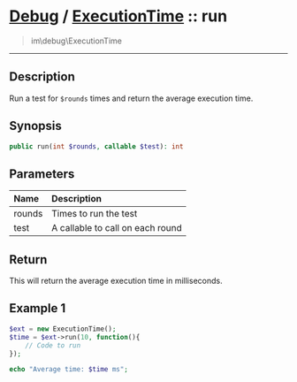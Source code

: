 # [Debug](debug.md) / [ExecutionTime](debug-ExecutionTime.md) :: run
 > im\debug\ExecutionTime
____

## Description
Run a test for `$rounds` times and return the average execution time.

## Synopsis
```php
public run(int $rounds, callable $test): int
```

## Parameters
| Name | Description |
| :--- | :---------- |
| rounds | Times to run the test |
| test | A callable to call on each round |

## Return
This will return the average execution time in milliseconds.

## Example 1
```php
$ext = new ExecutionTime();
$time = $ext->run(10, function(){
    // Code to run
});

echo "Average time: $time ms";
```
